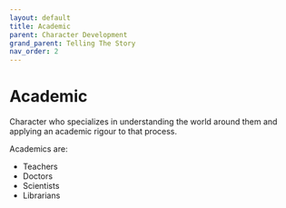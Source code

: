 ```yaml
---
layout: default
title: Academic
parent: Character Development
grand_parent: Telling The Story
nav_order: 2
---
```

# Academic
Character who specializes in understanding the world around them and applying an academic rigour to that process.

Academics are: 
* Teachers
* Doctors
* Scientists
* Librarians
